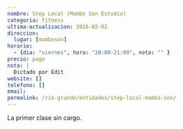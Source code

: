 ```yaml
---
nombre: Step Local (Mambo Son Estudio)
categoria: fitness
ultima-actualizacion: 2016-02-02
direccion: 
  lugar: [mamboson]
horario: 
  - {dia: "viernes", hora: "20:00-21:00", nota: "" }
precio: pago
nota: | 
  Dictado por Edit
website: []
telefono: []
email: 
permalink: /rio-grande/entidades/step-local-mambo-son/
---
```


La primer clase sin cargo.